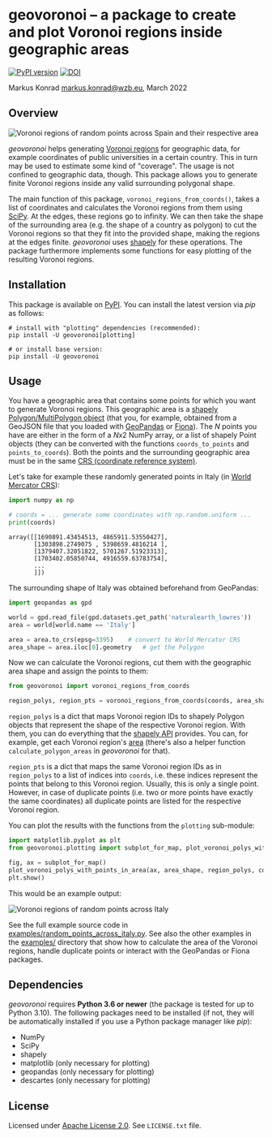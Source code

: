 # geovoronoi – a package to create and plot Voronoi regions inside geographic areas

[![PyPI version](https://badge.fury.io/py/geovoronoi.svg)](https://badge.fury.io/py/geovoronoi) [![DOI](https://zenodo.org/badge/DOI/10.5281/zenodo.4531339.svg)](https://doi.org/10.5281/zenodo.4531339)

Markus Konrad <markus.konrad@wzb.eu>, March 2022

## Overview

![Voronoi regions of random points across Spain and their respective area](https://raw.githubusercontent.com/WZBSocialScienceCenter/geovoronoi/master/examples/random_points_and_area.png)

*geovoronoi* helps generating [Voronoi regions](https://en.wikipedia.org/wiki/Voronoi_diagram) for geographic data, for example coordinates of public universities in a certain country. This in turn may be used to estimate some kind of "coverage". The usage is not confined to geographic data, though. This package allows you to generate finite Voronoi regions inside any valid surrounding polygonal shape. 

The main function of this package, `voronoi_regions_from_coords()`, takes a list of coordinates and calculates the Voronoi regions from them using [SciPy](https://docs.scipy.org/doc/scipy/reference/generated/scipy.spatial.Voronoi.html#scipy.spatial.Voronoi). At the edges, these regions go to infinity. We can then take the shape of the surrounding area (e.g. the shape of a country as polygon) to cut the Voronoi regions so that they fit into the provided shape, making the regions at the edges finite. *geovoronoi* uses [shapely](http://toblerity.org/shapely/) for these operations. The package furthermore implements some functions for easy plotting of the resulting Voronoi regions.

## Installation

This package is available on [PyPI](https://pypi.org/project/geovoronoi/). You can install the latest version via *pip* as follows:

```
# install with "plotting" dependencies (recommended):
pip install -U geovoronoi[plotting]

# or install base version:
pip install -U geovoronoi
``` 

## Usage

You have a geographic area that contains some points for which you want to generate Voronoi regions. This geographic area is a [shapely Polygon/MultiPolygon object](http://toblerity.org/shapely/manual.html#polygons) (that you, for example, obtained from a GeoJSON file that you loaded with [GeoPandas](http://geopandas.org/) or [Fiona](http://toblerity.org/fiona/)). The *N* points you have are either in the form of a *N*x2 NumPy array, or a list of shapely Point objects (they can be converted with the functions `coords_to_points` and `points_to_coords`). Both the points and the surrounding geographic area must be in the same [CRS (coordinate reference system)](https://en.wikipedia.org/wiki/Spatial_reference_system).

Let's take for example these randomly generated points in Italy (in [World Mercator CRS](https://epsg.io/3395)): 

```python
import numpy as np

# coords = ... generate some coordinates with np.random.uniform ...
print(coords)
```
 
```
array([[1690891.43454513, 4865911.53550427],
       [1303898.2749075 , 5398659.4816214 ],
       [1379407.32051822, 5701267.51923313],
       [1703402.05850744, 4916559.63783754],
       ...
       ]])
``` 

The surrounding shape of Italy was obtained beforehand from GeoPandas:

```python
import geopandas as gpd

world = gpd.read_file(gpd.datasets.get_path('naturalearth_lowres'))
area = world[world.name == 'Italy']

area = area.to_crs(epsg=3395)    # convert to World Mercator CRS
area_shape = area.iloc[0].geometry   # get the Polygon
```

Now we can calculate the Voronoi regions, cut them with the geographic area shape and assign the points to them:

```python
from geovoronoi import voronoi_regions_from_coords

region_polys, region_pts = voronoi_regions_from_coords(coords, area_shape)
```

`region_polys` is a dict that maps Voronoi region IDs to shapely Polygon objects that represent the shape of the respective Voronoi region. With them, you can do everything that the [shapely API](http://toblerity.org/shapely/manual.html#polygons) provides. You can, for example, get each Voronoi region's [area](http://toblerity.org/shapely/manual.html#object.area) (there's also a helper function `calculate_polygon_areas` in *geovoronoi* for that). 

`region_pts` is a dict that maps the same Voronoi region IDs as in `region_polys` to a list of indices into `coords`, i.e. these indices represent the points that belong to this Voronoi region. Usually, this is only a single point. However, in case of duplicate points (i.e. two or more points have exactly the same coordinates) all duplicate points are listed for the respective Voronoi region.

You can plot the results with the functions from the `plotting` sub-module:

```python
import matplotlib.pyplot as plt
from geovoronoi.plotting import subplot_for_map, plot_voronoi_polys_with_points_in_area

fig, ax = subplot_for_map()
plot_voronoi_polys_with_points_in_area(ax, area_shape, region_polys, coords, region_pts)
plt.show()
```

This would be an example output:

![Voronoi regions of random points across Italy](https://raw.githubusercontent.com/WZBSocialScienceCenter/geovoronoi/master/examples/random_points_across_italy.png)

See the full example source code in [examples/random_points_across_italy.py](examples/random_points_across_italy.py). See also the other examples in the [examples/](examples) directory that show how to calculate the area of the Voronoi regions, handle duplicate points or interact with the GeoPandas or Fiona packages. 

## Dependencies

*geovoronoi* requires **Python 3.6 or newer** (the package is tested for up to Python 3.10). The following packages need to be installed (if not, they will be automatically installed if you use a Python package manager like *pip*):

* NumPy
* SciPy
* shapely
* matplotlib (only necessary for plotting)
* geopandas (only necessary for plotting)
* descartes (only necessary for plotting)

## License

Licensed under [Apache License 2.0](https://www.apache.org/licenses/LICENSE-2.0). See `LICENSE.txt` file. 

